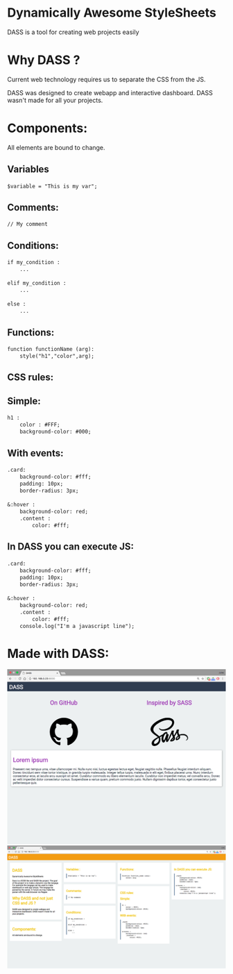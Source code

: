 # Dynamically Awesome StyleSheets

<!-- 
Dass is a SCSS-like and SASS-like project. The goal of the project is to make a dynamic css-like langage. For exemple the langage can be used to make dashboard or web app simply. The langage be parsed by the server. In future we may make the parser with the web browser via Pepper. 
 -->

DASS is a tool for creating web projects easily

# Why DASS ?

Current web technology requires us to separate the CSS from the JS. 

DASS was designed to create webapp and interactive dashboard. DASS wasn't made for all your projects.

# Components:

All elements are bound to change.

## Variables

```
$variable = "This is my var";
```

## Comments:
```
// My comment
```

## Conditions:

```
if my_condition :
    ...

elif my_condition :
    ...

else :
    ...

```

## Functions:

```
function functionName (arg):
    style("h1","color",arg);
```

## CSS rules:

## Simple:

```
h1 :
    color : #FFF;
    background-color: #000;

```

## With events:

```
.card:
    background-color: #fff;
    padding: 10px;
    border-radius: 3px;

&:hover :
    background-color: red;
    .content :
        color: #fff;
```

## In DASS you can execute JS:

```
.card:
    background-color: #fff;
    padding: 10px;
    border-radius: 3px;

&:hover :
    background-color: red;
    .content :
        color: #fff;
    console.log("I'm a javascript line");
```

# Made with DASS:

![screenshot](https://raw.githubusercontent.com/JulesMichael/DASS/master/screen.png)
![screenshot-2](https://raw.githubusercontent.com/JulesMichael/DASS/master/screen-2.png)